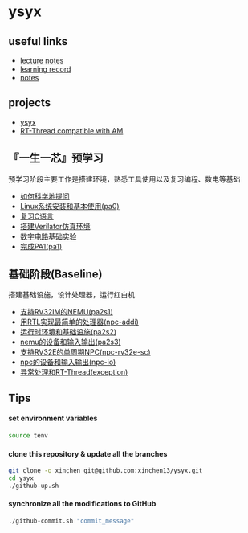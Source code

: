 # ysyx

## useful links
- [lecture notes](https://ysyx.oscc.cc/docs/)
- [learning record](https://docs.qq.com/sheet/DZXVEQ0thWGZOaU9t?tab=j1z835)
- [notes](./docs/notes.md)

## projects
- [ysyx](https://github.com/xinchen13/ysyx.git)
- [RT-Thread compatible with AM](https://github.com/xinchen13/rt-thread-am.git)

## 『一生一芯』预学习
预学习阶段主要工作是搭建环境，熟悉工具使用以及复习编程、数电等基础

- [如何科学地提问](./docs/01/)
- [Linux系统安装和基本使用(pa0)](./docs/02/) 
- [复习C语言](./docs/03/) 
- [搭建Verilator仿真环境](./docs/04/) 
- [数字电路基础实验](./docs/05/) 
- [完成PA1(pa1)](./docs/06/)

## 基础阶段(Baseline)
搭建基础设施，设计处理器，运行红白机

- [支持RV32IM的NEMU(pa2s1)](./docs/07/)
- [用RTL实现最简单的处理器(npc-addi)](./docs/08/)
- [运行时环境和基础设施(pa2s2)](./docs/09/)
- [nemu的设备和输入输出(pa2s3)](./docs/10/)
- [支持RV32E的单周期NPC(npc-rv32e-sc)](./docs/11/)
- [npc的设备和输入输出(npc-io)](./docs/12/)
- [异常处理和RT-Thread(exception)](./docs/13/)

## Tips
#### set environment variables
```sh
source tenv
```

#### clone this repository & update all the branches
```sh
git clone -o xinchen git@github.com:xinchen13/ysyx.git
cd ysyx
./github-up.sh
```

#### synchronize all the modifications to GitHub
```sh
./github-commit.sh "commit_message"
```